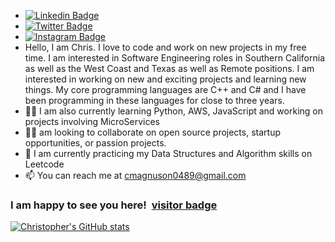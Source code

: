 -  [![Linkedin Badge](https://img.shields.io/badge/-LinkedIn-0e76a8?style=flat-square&logo=Linkedin&logoColor=white)](https://linkedin.com/in/christopher-magnuson)
-  [![Twitter Badge](https://img.shields.io/badge/-Twitter-00acee?style=flat-square&logo=Twitter&logoColor=white)](https://twitter.com/ChrisMag8889)
-  [![Instagram Badge](https://img.shields.io/badge/-Instagram-e4405f?style=flat-square&logo=Instagram&logoColor=white)](https://instagram.com/)
-   Hello, I am Chris. I love to code and work on new projects in my free time.  I am interested in Software Engineering roles in Southern California as well as the    West Coast and Texas as well as Remote positions. I am interested in working on new and exciting projects and learning new things. My core programming         languages are C++ and C# and I have been programming in these languages for close to three years.  
- 👨‍💻 I am also currently learning Python, AWS, JavaScript and working on projects involving MicroServices
- 👨‍💻  am looking to collaborate on open source projects, startup opportunities, or passion projects. 
- 🚀 I am currently practicing my Data Structures and Algorithm skills on Leetcode
- 📫 You can reach me at cmagnuson0489@gmail.com



### I am happy to see you here! &nbsp;[visitor badge](https://visitor-badge.glitch.me/badge?page_id=cmagnuson0489.cmagnuson0489)

[![Christopher's GitHub stats](https://github-readme-stats.vercel.app/api?username=cmagnuson0489)](https://github.com/cmagnuson0489/github-readme-stats)
